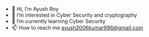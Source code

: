 - 👋 Hi, I’m Ayush Roy
- 👀 I’m interested in Cyber Security and cryptography 
- 🌱 I’m currently learning Cyber Security
- 📫 How to reach me ayush2006kumar996@gmail.com 

<!---
ayush-roy-21/ayush-roy-21 is a ✨ special ✨ repository because its `README.md` (this file) appears on your GitHub profile.
You can click the Preview link to take a look at your changes.
--->
